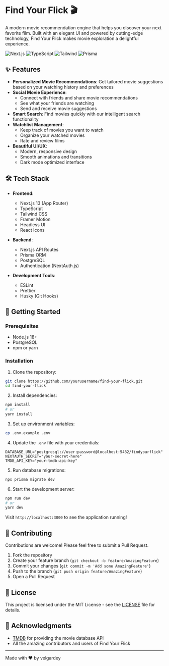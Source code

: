 # Find Your Flick 🎬

A modern movie recommendation engine that helps you discover your next favorite film. Built with an elegant UI and powered by cutting-edge technology, Find Your Flick makes movie exploration a delightful experience.

![Next.js](https://img.shields.io/badge/Next.js-13-black)
![TypeScript](https://img.shields.io/badge/TypeScript-5-blue)
![Tailwind](https://img.shields.io/badge/Tailwind-3-38bdf8)
![Prisma](https://img.shields.io/badge/Prisma-5-2D3748)

## ✨ Features

- **Personalized Movie Recommendations**: Get tailored movie suggestions based on your watching history and preferences
- **Social Movie Experience**: 
  - Connect with friends and share movie recommendations
  - See what your friends are watching
  - Send and receive movie suggestions
- **Smart Search**: Find movies quickly with our intelligent search functionality
- **Watchlist Management**: 
  - Keep track of movies you want to watch
  - Organize your watched movies
  - Rate and review films
- **Beautiful UI/UX**:
  - Modern, responsive design
  - Smooth animations and transitions
  - Dark mode optimized interface

## 🛠️ Tech Stack

- **Frontend**:
  - Next.js 13 (App Router)
  - TypeScript
  - Tailwind CSS
  - Framer Motion
  - Headless UI
  - React Icons

- **Backend**:
  - Next.js API Routes
  - Prisma ORM
  - PostgreSQL
  - Authentication (NextAuth.js)

- **Development Tools**:
  - ESLint
  - Prettier
  - Husky (Git Hooks)

## 🚀 Getting Started

### Prerequisites

- Node.js 18+
- PostgreSQL
- npm or yarn

### Installation

1. Clone the repository:
```bash
git clone https://github.com/yourusername/find-your-flick.git
cd find-your-flick
```

2. Install dependencies:
```bash
npm install
# or
yarn install
```

3. Set up environment variables:
```bash
cp .env.example .env
```

4. Update the `.env` file with your credentials:
```env
DATABASE_URL="postgresql://user:password@localhost:5432/findyourflick"
NEXTAUTH_SECRET="your-secret-here"
TMDB_API_KEY="your-tmdb-api-key"
```

5. Run database migrations:
```bash
npx prisma migrate dev
```

6. Start the development server:
```bash
npm run dev
# or
yarn dev
```

Visit `http://localhost:3000` to see the application running!

## 📝 Contributing

Contributions are welcome! Please feel free to submit a Pull Request.

1. Fork the repository
2. Create your feature branch (`git checkout -b feature/AmazingFeature`)
3. Commit your changes (`git commit -m 'Add some AmazingFeature'`)
4. Push to the branch (`git push origin feature/AmazingFeature`)
5. Open a Pull Request

## 📜 License

This project is licensed under the MIT License - see the [LICENSE](LICENSE) file for details.

## 🙏 Acknowledgments

- [TMDB](https://www.themoviedb.org/) for providing the movie database API
- All the amazing contributors and users of Find Your Flick

---

Made with ❤️ by velgardey
